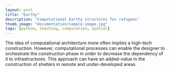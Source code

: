 ```yaml
---
layout: post
title: "Earthy"
description: "Computational Earthy structures for refugees"
thumb_image: "documentation/sample-image.jpg"
tags: [python, teaching, computation, spatial]
---
```


The idea of computational architecture more often implies a high-tech construction. However, computational processes can enable the designer to orchestrate the construction phase in order to decrease the dependency of it to infrastructures. This approach can have an added-value in the construction of shelters in remote and under-developed areas.
